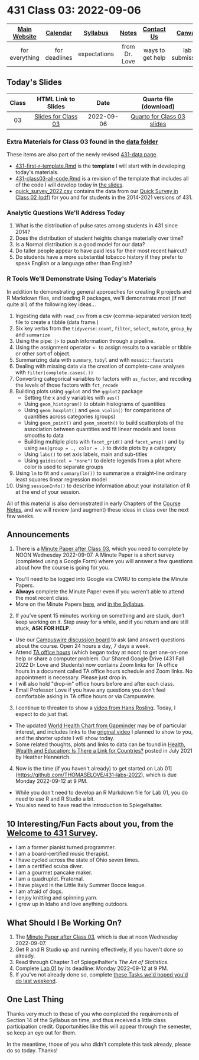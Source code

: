 # 431 Class 03: 2022-09-06

[Main Website](https://thomaselove.github.io/431-2022/) | [Calendar](https://thomaselove.github.io/431-2022/calendar.html) | [Syllabus](https://thomaselove.github.io/431-syllabus-2022/) | [Notes](https://thomaselove.github.io/431-notes/) | [Contact Us](https://thomaselove.github.io/431-2022/contact.html) | [Canvas](https://canvas.case.edu) | [Data and Code](https://github.com/THOMASELOVE/431-data)
:-----------: | :--------------: | :----------: | :---------: | :-------------: | :-----------: | :------------:
for everything | for deadlines | expectations | from Dr. Love | ways to get help | lab submission | for downloads

## Today's Slides

Class | HTML Link to Slides | Date | Quarto file (download)
:---: | :------------: | :---: | :--------------:
03 | [Slides for Class 03](https://thomaselove.github.io/431-slides-2022/class03.html) | 2022-09-06 | [Quarto for Class 03 slides](https://thomaselove.github.io/431-slides-2022/class03.qmd)

### Extra Materials for Class 03 found in the [data folder](https://github.com/THOMASELOVE/431-classes-2022/tree/main/class03/data)

These items are also part of the newly revised [431-data page](https://github.com/THOMASELOVE/431-data).

- [431-first-r-template.Rmd](data/431-first-r-template.Rmd) is the **template** I will start with in developing today's materials.
- [431-class03-all-code.Rmd](data/431-class03-all-code.Rmd) is a revision of the template that includes all of the code I will develop today in [the slides](https://thomaselove.github.io/431-slides-2022/class03.html).
- [quick_survey_2022.csv](data/quick_survey_2022.csv) contains the data from our [Quick Survey in Class 02 (pdf)](https://github.com/THOMASELOVE/431-classes-2022/blob/main/class02/431_surveyhandout_2022-09-01.pdf) for you and for students in the 2014-2021 versions of 431.

### Analytic Questions We'll Address Today

1. What is the distribution of pulse rates among students in 431 since 2014?
2. Does the distribution of student heights change materially over time?
3. Is a Normal distribution is a good model for our data?
4. Do taller people appear to have paid less for their most recent haircut?
5. Do students have a more substantial tobacco history if they prefer to speak English or a language other than English?

### R Tools We'll Demonstrate Using Today's Materials

In addition to demonstrating general approaches for creating R projects and R Markdown files, and loading R packages, we'll demonstrate most (if not quite all) of the following key ideas...

1. Ingesting data with `read_csv` from a csv (comma-separated version text) file to create a tibble (data frame.)
2. Six key verbs from the `tidyverse`: `count`, `filter`, `select`, `mutate`, `group_by` and `summarize`
3. Using the pipe: `|>` to push information through a pipeline.
4. Using the assignment operator `<-` to assign results to a variable or tibble or other sort of object.
5. Summarizing data with `summary`, `tabyl` and with `mosaic::favstats`
6. Dealing with missing data via the creation of complete-case analyses with `filter(complete.cases(.))`
7. Converting categorical variables to factors with `as_factor`, and recoding the levels of those factors with `fct_recode`
8. Building plots using `ggplot` and the `ggplot2` package
    - Setting the x and y variables with `aes()`
    - Using `geom_histogram()` to obtain histograms of quantities
    - Using `geom_boxplot()` and `geom_violin()` for comparisons of quantities across categories (groups)
    - Using `geom_point()` and `geom_smooth()` to build scatterplots of the association between quantities and fit linear models and loess smooths to data
    - Building multiple plots with `facet_grid()` and `facet_wrap()` and by using `aes(group = ., color = .)` to divide plots by a category
    - Using `labs()` to set axis labels, main and sub-titles
    - Using `guides(col = "none")` to delete legends from a plot where color is used to separate groups
9. Using `lm` to fit and `summary(lm())` to summarize a straight-line ordinary least squares linear regression model
10. Using `sessionInfo()` to describe information about your installation of R at the end of your session.

All of this material is also demonstrated in early Chapters of the [Course Notes](https://thomaselove.github.io/431-notes/), and we will review (and augment) these ideas in class over the next few weeks.

## Announcements
 
1. There is a [Minute Paper after Class 03](https://bit.ly/431-2022-min-03), which you need to complete by NOON Wednesday 2022-09-07. A Minute Paper is a short survey (completed using a Google Form) where you will answer a few questions about how the course is going for you.
  - You'll need to be logged into Google via CWRU to complete the Minute Papers. 
  - **Always** complete the Minute Paper even if you weren’t able to attend the most recent class. 
  - More on the Minute Papers [here](https://github.com/THOMASELOVE/431-minute-2022), and [in the Syllabus](https://thomaselove.github.io/431-syllabus-2022/assignments.html#minute-papers).

2. If you’ve spent 15 minutes working on something and are stuck, don’t keep working on it. Step away for a while, and if you return and are still stuck, **ASK FOR HELP**.
  - Use our [Campuswire discussion board](https://campuswire.com/) to ask (and answer) questions about the course. Open 24 hours a day, 7 days a week.
  - Attend [TA office hours](https://thomaselove.github.io/431-2022/contact.html) (which began today at noon) to get one-on-one help or share a computer problem. Our Shared Google Drive (431 Fall 2022 Dr Love and Students) now contains Zoom links for TA office hours in a document called TA office hours schedule and Zoom links. No appointment is necessary. Please just drop in.
  - I will also hold "drop-in" office hours before and after each class.
  - Email Professor Love if you have any questions you don't feel comfortable asking in TA office hours or via Campuswire.

3. I continue to threaten to show a [video from Hans Rosling](https://www.gapminder.org/fw/world-health-chart/). Today, I expect to do just that. 
  - The updated [World Health Chart from Gapminder](https://www.gapminder.org/fw/world-health-chart/) may be of particular interest, and includes links to the [original video](https://www.youtube.com/watch?v=jbkSRLYSojo&feature=emb_imp_woyt) I planned to show to you, and the shorter update I will show today.
  - Some related thoughts, plots and links to data can be found in [Health, Wealth and Education: Is There a Link for Countries?](https://www.stlouisfed.org/open-vault/2021/july/health-wealth-education-link-countries) posted in July 2021 by Heather Hennerich.

4. Now is the time (if you haven't already) to get started on Lab 01](https://github.com/THOMASELOVE/431-labs-2022), which is due Monday 2022-09-12 at 9 PM. 
  - While you don't need to develop an R Markdown file for Lab 01, you do need to use R and R Studio a bit.
  - You also need to have read the introduction to Spiegelhalter.

## 10 Interesting/Fun Facts about you, from the [Welcome to 431 Survey](https://bit.ly/431-2022-welcome-survey).

- I am a former pianist turned programmer.
- I am a board-certified music therapist.
- I have cycled across the state of Ohio seven times.
- I am a certified scuba diver.
- I am a gourmet pancake maker.
- I am a quadruplet. Fraternal. 
- I have played in the Little Italy Summer Bocce league.
- I am afraid of dogs.
- I enjoy knitting and spinning yarn.
- I grew up in Idaho and love anything outdoors.

## What Should I Be Working On?

1. The [Minute Paper after Class 03](https://bit.ly/431-2022-min-03), which is due at noon Wednesday 2022-09-07.
2. Get R and R Studio up and running effectively, if you haven't done so already.
3. Read through Chapter 1 of Spiegelhalter's *The Art of Statistics*.
4. Complete [Lab 01](https://github.com/THOMASELOVE/431-labs-2022) by its deadline: Monday 2022-09-12 at 9 PM.
5. If you've not already done so, complete [these Tasks we'd hoped you'd do last weekend](https://github.com/THOMASELOVE/431-classes-2022/tree/main/class02#things-to-do-this-weekend).

## One Last Thing

Thanks very much to those of you who completed the requirements of Section 14 of the Syllabus on time, and thus received a little class participation credit. Opportunities like this will appear through the semester, so keep an eye out for them. 

In the meantime, those of you who didn't complete this task already, please do so today. Thanks!
